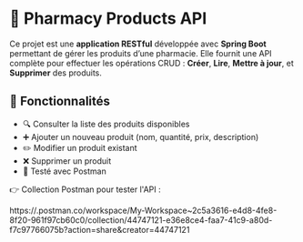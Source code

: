 # 💊 Pharmacy Products API

Ce projet est une **application RESTful** développée avec **Spring Boot** permettant de gérer les produits d’une pharmacie. 
Elle fournit une API complète pour effectuer les opérations CRUD : 
**Créer**, **Lire**, **Mettre à jour**, et **Supprimer** des produits.


## 🚀 Fonctionnalités

- 🔍 Consulter la liste des produits disponibles
- ➕ Ajouter un nouveau produit (nom, quantité, prix, description)
- ✏️ Modifier un produit existant
- ❌ Supprimer un produit
- 🧪 Testé avec Postman


👉 Collection Postman pour tester l'API :

https://.postman.co/workspace/My-Workspace~2c5a3616-e4d8-4fe8-8f20-961f97cb60c0/collection/44747121-e36e8ce4-faa7-41c9-a80d-f7c97766075b?action=share&creator=44747121